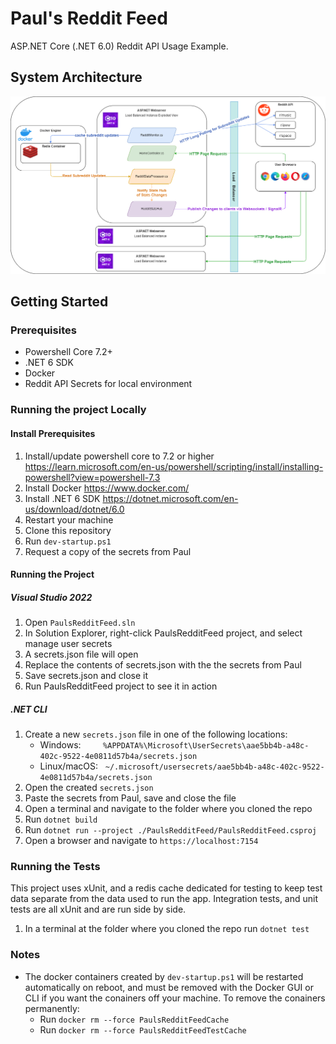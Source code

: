 # Paul's Reddit Feed

ASP.NET Core (.NET 6.0) Reddit API Usage Example.

## System Architecture

![PaulsRedditFeed Software Architecture Diagram](AppArchitecture.png?raw=true "Title")

## Getting Started

### Prerequisites

- Powershell Core 7.2+
- .NET 6 SDK
- Docker
- Reddit API Secrets for local environment

### Running the project Locally

#### Install Prerequisites

1. Install/update powershell core to 7.2 or higher https://learn.microsoft.com/en-us/powershell/scripting/install/installing-powershell?view=powershell-7.3
1. Install Docker https://www.docker.com/
1. Install .NET 6 SDK https://dotnet.microsoft.com/en-us/download/dotnet/6.0
1. Restart your machine
1. Clone this repository
1. Run `dev-startup.ps1`
1. Request a copy of the secrets from Paul

#### Running the Project

##### Visual Studio 2022

1. Open `PaulsRedditFeed.sln`
1. In Solution Explorer, right-click PaulsRedditFeed project, and select manage user secrets
1. A secrets.json file will open
1. Replace the contents of secrets.json with the the secrets from Paul
1. Save secrets.json and close it
1. Run PaulsRedditFeed project to see it in action

##### .NET CLI

1. Create a new `secrets.json` file in one of the following locations:
   - Windows: &nbsp;&nbsp;&nbsp;&nbsp;&nbsp;&nbsp;&nbsp;&nbsp;`%APPDATA%\Microsoft\UserSecrets\aae5bb4b-a48c-402c-9522-4e0811d57b4a/secrets.json`
   - Linux/macOS: &nbsp;&nbsp;`~/.microsoft/usersecrets/aae5bb4b-a48c-402c-9522-4e0811d57b4a/secrets.json`
1. Open the created `secrets.json`
1. Paste the secrets from Paul, save and close the file
1. Open a terminal and navigate to the folder where you cloned the repo
1. Run `dotnet build`
1. Run `dotnet run --project ./PaulsRedditFeed/PaulsRedditFeed.csproj`
1. Open a browser and navigate to `https://localhost:7154`

### Running the Tests

This project uses xUnit, and a redis cache dedicated for testing to keep test data separate from the data used to run the app. Integration tests, and unit tests are all xUnit and are run side by side.

1. In a terminal at the folder where you cloned the repo run `dotnet test`

### Notes

- The docker containers created by `dev-startup.ps1` will be restarted automatically on reboot, and must be removed with the Docker GUI or CLI if you want the conainers off your machine. To remove the conainers permanently:
  - Run `docker rm --force PaulsRedditFeedCache`
  - Run `docker rm --force PaulsRedditFeedTestCache`
